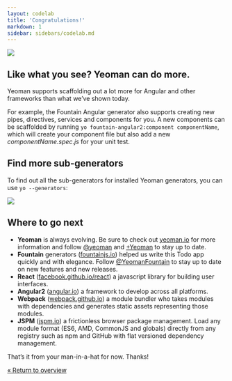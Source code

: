 ```yaml
---
layout: codelab
title: 'Congratulations!'
markdown: 1
sidebar: sidebars/codelab.md
---
```


<div class="mast-holder">
  <img src="/assets/img/yeoman-003.png">
</div>

## Like what you see? Yeoman can do more.

Yeoman supports scaffolding out a lot more for Angular and other frameworks than what we’ve shown today.

For example, the Fountain Angular generator also supports creating new pipes, directives, services and components for you. A new components can be scaffolded by running `yo fountain-angular2:component componentName`, which will create your component file but also add a new *componentName.spec.js* for your unit test.

<div class="note tip">

  <h2>Find more sub-generators</h2>

  <p>To find out all the sub-generators for installed Yeoman generators, you can use <code>yo --generators</code>:</p>

  <img src="/assets/img/codelab/09_list_sub-generators.png">

</div>

## Where to go next

* **Yeoman** is always evolving. Be sure to check out [yeoman.io](http://yeoman.io) for more information and follow [@yeoman](https://twitter.com/yeoman) and [+Yeoman](https://plus.google.com/101063139999404044459/posts) to stay up to date.
* **Fountain** generators ([fountainjs.io](http://fountainjs.io)) helped us write this Todo app quickly and with elegance. Follow [@YeomanFountain](https://twitter.com/yeomanfountain) to stay up to date on new features and new releases.
* **React** ([facebook.github.io/react](https://facebook.github.io/react/)) a javascript library for building user interfaces.
* **Angular2** ([angular.io](https://angular.io/)) a framework to develop across all platforms.
* **Webpack** ([webpack.github.io](https://webpack.github.io/)) a module bundler who takes modules with dependencies and generates static assets representing those modules.
* **JSPM** ([jspm.io](http://jspm.io/)) a frictionless browser package management. Load any module format (ES6, AMD, CommonJS and globals) directly from any registry such as npm and GitHub with flat versioned dependency management.

That’s it from your man-in-a-hat for now. Thanks!

<p class="codelab-paging">
  <a href="index.html#toc">&laquo; Return to overview</a>
</p>
